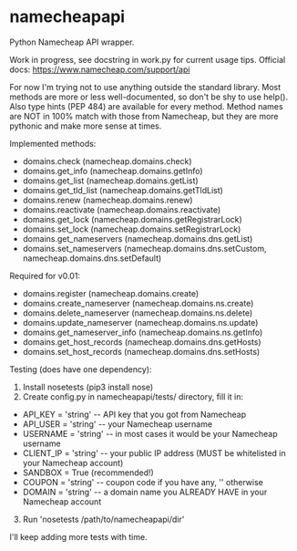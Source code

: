 # namecheapapi
Python Namecheap API wrapper.

Work in progress, see docstring in work.py for current usage tips. Official docs: https://www.namecheap.com/support/api

For now I'm trying not to use anything outside the standard library.
Most methods are more or less well-documented, so don't be shy to use help(). Also type hints (PEP 484) are available for every method.
Method names are NOT in 100% match with those from Namecheap, but they are more pythonic and make more sense at times.

Implemented methods:
* domains.check (namecheap.domains.check)
* domains.get_info (namecheap.domains.getInfo)
* domains.get_list (namecheap.domains.getList)
* domains.get_tld_list (namecheap.domains.getTldList)
* domains.renew (namecheap.domains.renew)
* domains.reactivate (namecheap.domains.reactivate)
* domains.get_lock (namecheap.domains.getRegistrarLock)
* domains.set_lock (namecheap.domains.setRegistrarLock)
* domains.get_nameservers (namecheap.domains.dns.getList)
* domains.set_nameservers (namecheap.domains.dns.setCustom, namecheap.domains.dns.setDefault)

Required for v0.01:
- domains.register (namecheap.domains.create)
- domains.create_nameserver (namecheap.domains.ns.create)
- domains.delete_nameserver (namecheap.domains.ns.delete)
- domains.update_nameserver (namecheap.domains.ns.update)
- domains.get_nameserver_info (namecheap.domains.ns.getInfo)
- domains.get_host_records (namecheap.domains.dns.getHosts)
- domains.set_host_records (namecheap.domains.dns.setHosts)



Testing (does have one dependency):

1. Install nosetests (pip3 install nose)
2. Create config.py in namecheapapi/tests/ directory, fill it in:

* API_KEY = 'string' -- API key that you got from Namecheap
* API_USER = 'string' -- your Namecheap username
* USERNAME = 'string' -- in most cases it would be your Namecheap username
* CLIENT_IP = 'string' -- your public IP address (MUST be whitelisted in your Namecheap account)
* SANDBOX = True (recommended!)
* COUPON = 'string' -- coupon code if you have any, '' otherwise
* DOMAIN = 'string' -- a domain name you ALREADY HAVE in your Namecheap account

3. Run 'nosetests /path/to/namecheapapi/dir'

I'll keep adding more tests with time.
